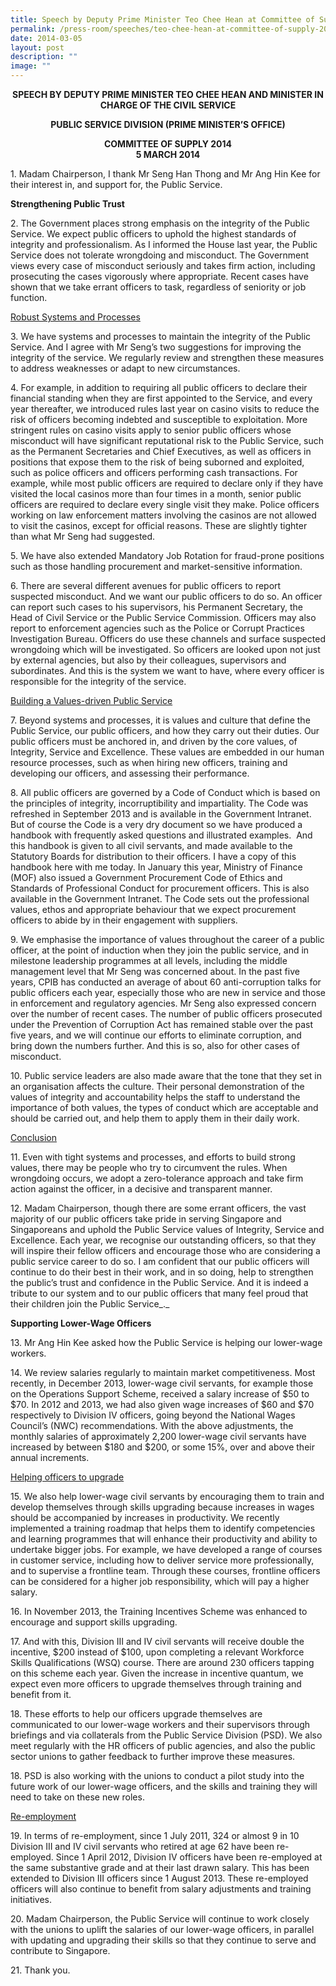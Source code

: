 ```yaml
---
title: Speech by Deputy Prime Minister Teo Chee Hean at Committee of Supply 2014
permalink: /press-room/speeches/teo-chee-hean-at-committee-of-supply-2014/
date: 2014-03-05
layout: post
description: ""
image: ""
---
```

<div style="text-align: center"><strong>
SPEECH BY DEPUTY PRIME MINISTER TEO CHEE HEAN AND MINISTER IN CHARGE OF THE CIVIL SERVICE<br>

PUBLIC SERVICE DIVISION (PRIME MINISTER’S OFFICE)

COMMITTEE OF SUPPLY 2014<br>
5 MARCH 2014
	</strong></div>

1\. Madam Chairperson, I thank Mr Seng Han Thong and Mr Ang Hin Kee for their interest in, and support for, the Public Service.&nbsp;

**Strengthening Public Trust**

2\. The Government places strong emphasis on the integrity of the Public Service. We expect public officers to uphold the highest standards of integrity and professionalism. As I informed the House last year, the Public Service does not tolerate wrongdoing and misconduct. The Government views every case of misconduct seriously and takes firm action, including prosecuting the cases vigorously where appropriate. Recent cases have shown that we take errant officers to task, regardless of seniority or job function.&nbsp;

<u>Robust Systems and Processes</u>

3\. We have systems and processes to maintain the integrity of the Public Service. And I agree with Mr Seng’s two suggestions for improving the integrity of the service. We regularly review and strengthen these measures to address weaknesses or adapt to new circumstances.&nbsp;

4\. For example, in addition to requiring all public officers to declare their financial standing when they are first appointed to the Service, and every year thereafter, we introduced rules last year on casino visits to reduce the risk of officers becoming indebted and susceptible to exploitation. More stringent rules on casino visits apply to senior public officers whose misconduct will have significant reputational risk to the Public Service, such as the Permanent Secretaries and Chief Executives, as well as officers in positions that expose them to the risk of being suborned and exploited, such as police officers and officers performing cash transactions. For example, while most public officers are required to declare only if they have visited the local casinos more than four times in a month, senior public officers are required to declare every single visit they make. Police officers working on law enforcement matters involving the casinos are not allowed to visit the casinos, except for official reasons. These are slightly tighter than what Mr Seng had suggested.

5\. We have also extended Mandatory Job Rotation for fraud-prone positions such as those handling procurement and market-sensitive information.&nbsp;

6\. There are several different avenues for public officers to report suspected misconduct. And we want our public officers to do so. An officer can report such cases to his supervisors, his Permanent Secretary, the Head of Civil Service or the Public Service Commission. Officers may also report to enforcement agencies such as the Police or Corrupt Practices Investigation Bureau. Officers do use these channels and surface suspected wrongdoing which will be investigated. So officers are looked upon not just by external agencies, but also by their colleagues, supervisors and subordinates. And this is the system we want to have, where every officer is responsible for the integrity of the service.

<u>Building a Values-driven Public Service</u>

7\. Beyond systems and processes, it is values and culture that define the Public Service, our public officers, and how they carry out their duties. Our public officers must be anchored in, and driven by the core values, of Integrity, Service and Excellence. These values are embedded in our human resource processes, such as when hiring new officers, training and developing our officers, and assessing their performance.&nbsp;

8\. All public officers are governed by a Code of Conduct which is based on the principles of integrity, incorruptibility and impartiality. The Code was refreshed in September 2013 and is available in the Government Intranet. But of course the Code is a very dry document so we have produced a handbook with frequently asked questions and illustrated examples. &nbsp;And this handbook is given to all civil servants, and made available to the Statutory Boards for distribution to their officers. I have a copy of this handbook here with me today. In January this year, Ministry of Finance (MOF) also issued a Government Procurement Code of Ethics and Standards of Professional Conduct for procurement officers. This is also available in the Government Intranet. The Code sets out the professional values, ethos and appropriate behaviour that we expect procurement officers to abide by in their engagement with suppliers.

9\. We emphasise the importance of values throughout the career of a public officer, at the point of induction when they join the public service, and in milestone leadership programmes at all levels, including the middle management level that Mr Seng was concerned about. In the past five years, CPIB has conducted an average of about 60 anti-corruption talks for public officers each year, especially those who are new in service and those in enforcement and regulatory agencies. Mr Seng also expressed concern over the number of recent cases. The number of public officers prosecuted under the Prevention of Corruption Act has remained stable over the past five years, and we will continue our efforts to eliminate corruption, and bring down the numbers further. And this is so, also for other cases of misconduct.&nbsp;

10\. Public service leaders are also made aware that the tone that they set in an organisation affects the culture. Their personal demonstration of the values of integrity and accountability helps the staff to understand the importance of both values, the types of conduct which are acceptable and should be carried out, and help them to apply them in their daily work.&nbsp;&nbsp;&nbsp;

<u>Conclusion</u>

11\. Even with tight systems and processes, and efforts to build strong values, there may be people who try to circumvent the rules. When wrongdoing occurs, we adopt a zero-tolerance approach and take firm action against the officer, in a decisive and transparent manner. &nbsp;

12\. Madam Chairperson, though there are some errant officers, the vast majority of our public officers take pride in serving Singapore and Singaporeans and uphold the Public Service values of Integrity, Service and Excellence. Each year, we recognise our outstanding officers, so that they will inspire their fellow officers and encourage those who are considering a public service career to do so. I am confident that our public officers will continue to do their best in their work, and in so doing, help to strengthen the public’s trust and confidence in the Public Service. And it is indeed a tribute to our system and to our public officers that many feel proud that their children join the Public Service_._

**Supporting Lower-Wage Officers**

13\. Mr Ang Hin Kee asked how the Public Service is helping our lower-wage workers.&nbsp;

14\. We review salaries regularly to maintain market competitiveness. Most recently, in December 2013, lower-wage civil servants, for example those on the Operations Support Scheme, received a salary increase of $50 to $70. In 2012 and 2013, we had also given wage increases of $60 and $70 respectively to Division IV officers, going beyond the National Wages Council’s (NWC) recommendations. With the above adjustments, the monthly salaries of approximately 2,200 lower-wage civil servants have increased by between $180 and $200, or some 15%, over and above their annual increments.

<u>Helping officers to upgrade</u>

15\. We also help lower-wage civil servants by encouraging them to train and develop themselves through skills upgrading because increases in wages should be accompanied by increases in productivity. We recently implemented a training roadmap that helps them to identify competencies and learning programmes that will enhance their productivity and ability to undertake bigger jobs. For example, we have developed a range of courses in customer service, including how to deliver service more professionally, and to supervise a frontline team. Through these courses, frontline officers can be considered for a higher job responsibility, which will pay a higher salary.

16\. In November 2013, the Training Incentives Scheme was enhanced to encourage and support skills upgrading.&nbsp;

17\. And with this, Division III and IV civil servants will receive double the incentive, $200 instead of $100, upon completing a relevant Workforce Skills Qualifications (WSQ) course. There are around 230 officers tapping on this scheme each year. Given the increase in incentive quantum, we expect even more officers to upgrade themselves through training and benefit from it.

18\. These efforts to help our officers upgrade themselves are communicated to our lower-wage workers and their supervisors through briefings and via collaterals from the Public Service Division (PSD). We also meet regularly with the HR officers of public agencies, and also the public sector unions to gather feedback to further improve these measures.

18\. PSD is also working with the unions to conduct a pilot study into the future work of&nbsp;our lower-wage officers, and the skills and training they will need to take on these new roles.

<u>Re-employment</u>

19\. In terms of re-employment, since 1 July 2011, 324 or almost 9 in 10 Division III and IV civil servants who retired at age 62 have been re-employed. Since 1 April 2012, Division IV officers have been re-employed at the same substantive grade and at their last drawn salary. This has been extended to Division III officers since 1 August 2013. These re-employed officers will also continue to benefit from salary adjustments and training initiatives.&nbsp;

20\. Madam Chairperson, the Public Service will continue to work closely with the unions to uplift the salaries of our lower-wage officers, in parallel with updating and upgrading their skills so that they continue to serve and contribute to Singapore.&nbsp;&nbsp;

21\. Thank you.